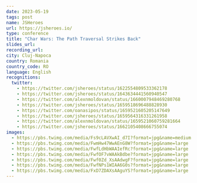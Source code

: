 ```yaml
---
date: 2023-05-19
tags: post
name: JSHeroes
url: https://jsheroes.io/
type: conference
title: "Char Wars: The Path Traversal Strikes Back"
slides_url:
recording_url: 
city: Cluj-Napoca
country: Romania
country_code: RO
language: English
recognitions:
  twitter:
    - https://twitter.com/jsheroes/status/1622554809533362178
    - https://twitter.com/jsheroes/status/1643634441560940547
    - https://twitter.com/alexnmoldovan/status/1660007948469280768
    - https://twitter.com/jsheroes/status/1659518696488828930
    - https://twitter.com/oanasipos/status/1659521605205147649
    - https://twitter.com/jsheroes/status/1659564316331261958
    - https://twitter.com/alexnmoldovan/status/1659521060759281664
    - https://twitter.com/jsheroes/status/1662105408666755074
images:
  - https://pbs.twimg.com/media/Fs9cLAVXwAI_d7I?format=jpg&name=medium
  - https://pbs.twimg.com/media/FwmHw47WwAEnG8W?format=jpg&name=large
  - https://pbs.twimg.com/media/FwfLdHbWAAIefRc?format=jpg&name=large
  - https://pbs.twimg.com/media/FwfOF7vWAAkBdbe?format=jpg&name=large
  - https://pbs.twimg.com/media/Fwf0Zd_XsAAdwgF?format=jpg&name=large
  - https://pbs.twimg.com/media/FwfNPs1WIAA6G0s?format=jpg&name=large
  - https://pbs.twimg.com/media/FxD7ZDAXsAAguYS?format=jpg&name=large
---
```

